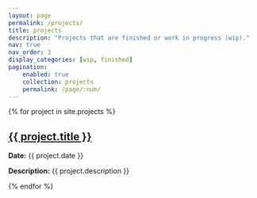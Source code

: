 ```yaml
---
layout: page
permalink: /projects/
title: projects
description: "Projects that are finished or work in progress (wip)."
nav: true
nav_order: 3
display_categories: [wip, finished]
pagination:
    enabled: true
    collection: projects
    permalink: /page/:num/
---
```

{% for project in site.projects %}
    <div>
        <h2><a href="{{ project.url | relative_url }}">{{ project.title }}</a></h2>
        <p><strong>Date:</strong> {{ project.date }}</p>
        <p><strong>Description:</strong> {{ project.description }}</p>
    </div>
{% endfor %}

